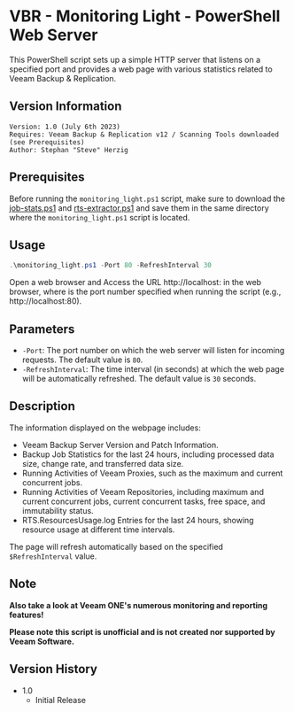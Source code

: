 # VBR - Monitoring Light - PowerShell Web Server

This PowerShell script sets up a simple HTTP server that listens on a specified port and provides a web page with various statistics related to Veeam Backup & Replication.

## Version Information
~~~~
Version: 1.0 (July 6th 2023)
Requires: Veeam Backup & Replication v12 / Scanning Tools downloaded (see Prerequisites)
Author: Stephan "Steve" Herzig
~~~~

## Prerequisites

Before running the `monitoring_light.ps1` script, make sure to download the [job-stats.ps1](https://github.com/yetanothermightytool/powershell/blob/master/vbr/monitoring_light/job-stats.ps1) and [rts-extractor.ps1](https://github.com/yetanothermightytool/powershell/blob/master/vbr/monitoring_light/rts-extractor.ps1) and save them in the same directory where the `monitoring_light.ps1` script is located.

## Usage

```powershell
.\monitoring_light.ps1 -Port 80 -RefreshInterval 30
```

Open a web browser and Access the URL http://localhost:<port> in the web browser, where <port> is the port number specified when running the script (e.g., http://localhost:80).

## Parameters

- `-Port`: The port number on which the web server will listen for incoming requests. The default value is `80`.
- `-RefreshInterval`: The time interval (in seconds) at which the web page will be automatically refreshed. The default value is `30` seconds.

## Description

The information displayed on the webpage includes:

- Veeam Backup Server Version and Patch Information.
- Backup Job Statistics for the last 24 hours, including processed data size, change rate, and transferred data size.
- Running Activities of Veeam Proxies, such as the maximum and current concurrent jobs.
- Running Activities of Veeam Repositories, including maximum and current concurrent jobs, current concurrent tasks, free space, and immutability status.
- RTS.ResourcesUsage.log Entries for the last 24 hours, showing resource usage at different time intervals.

The page will refresh automatically based on the specified `$RefreshInterval` value.

## Note
**Also take a look at Veeam ONE's numerous monitoring and reporting features!**

**Please note this script is unofficial and is not created nor supported by Veeam Software.**

## Version History

* 1.0
    * Initial Release

